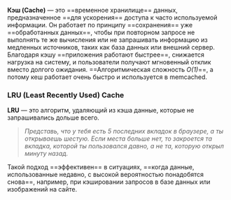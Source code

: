 **Кэш (Cache)** — это ==временное хранилище== данных, предназначенное ==для ускорения== доступа к часто используемой информации. Он работает по принципу ==сохранения== уже ==обработанных данных==, чтобы при повторном запросе не выполнять те же вычисления или не запрашивать информацию из медленных источников, таких как база данных или внешний сервер. Благодаря кэшу ==приложения работают быстрее==, снижается нагрузка на систему, и пользователи получают мгновенный отклик вместо долгого ожидания. ==Алгоритмическая сложность _O(1)_==, а потому кеш работает очень быстро и используется в memcached.

### LRU (Least Recently Used) Cache
**LRU** — это алгоритм, удаляющий из кэша данные, которые не запрашивались дольше всего. 

>*Представь, что у тебя есть 5 последних вкладок в браузере, а ты открываешь шестую. Если места больше нет, то закроется та вкладка, которой ты пользовался давно, а не та, которую открыл минуту назад.*

Такой подход ==эффективен== в ситуациях, ==когда данные, использованные недавно, с высокой вероятностью понадобятся снова==, например, при кэшировании запросов в базе данных или изображений на сайте.

